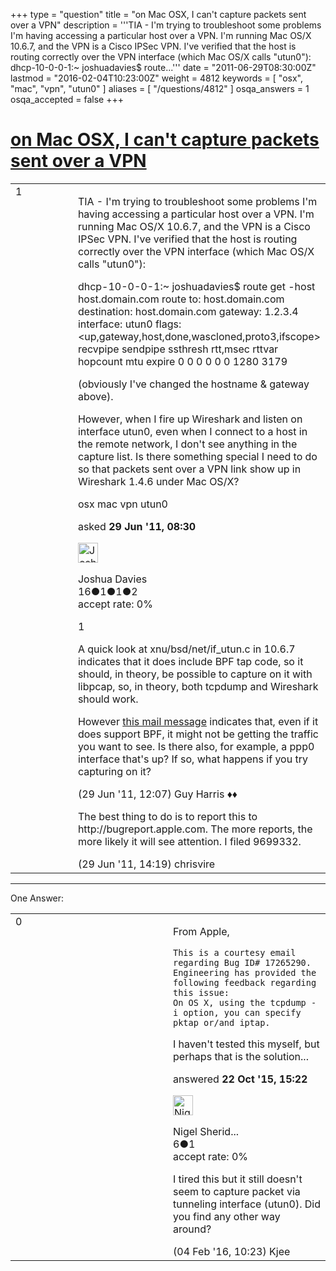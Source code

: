 +++
type = "question"
title = "on Mac OSX, I can&#x27;t capture packets sent over a VPN"
description = '''TIA - I&#x27;m trying to troubleshoot some problems I&#x27;m having accessing a particular host over a VPN. I&#x27;m running Mac OS/X 10.6.7, and the VPN is a Cisco IPSec VPN. I&#x27;ve verified that the host is routing correctly over the VPN interface (which Mac OS/X calls &quot;utun0&quot;): dhcp-10-0-0-1:~ joshuadavies$ route...'''
date = "2011-06-29T08:30:00Z"
lastmod = "2016-02-04T10:23:00Z"
weight = 4812
keywords = [ "osx", "mac", "vpn", "utun0" ]
aliases = [ "/questions/4812" ]
osqa_answers = 1
osqa_accepted = false
+++

<div class="headNormal">

# [on Mac OSX, I can't capture packets sent over a VPN](/questions/4812/on-mac-osx-i-cant-capture-packets-sent-over-a-vpn)

</div>

<div id="main-body">

<div id="askform">

<table id="question-table" style="width:100%;"><colgroup><col style="width: 50%" /><col style="width: 50%" /></colgroup><tbody><tr class="odd"><td style="width: 30px; vertical-align: top"><div class="vote-buttons"><span id="post-4812-upvote" class="ajax-command post-vote up" rel="nofollow" title="I like this post (click again to cancel)"> </span><div id="post-4812-score" class="post-score" title="current number of votes">1</div><span id="post-4812-downvote" class="ajax-command post-vote down" rel="nofollow" title="I dont like this post (click again to cancel)"> </span> <span id="favorite-mark" class="ajax-command favorite-mark" rel="nofollow" title="mark/unmark this question as favorite (click again to cancel)"> </span><div id="favorite-count" class="favorite-count"></div></div></td><td><div id="item-right"><div class="question-body"><p>TIA - I'm trying to troubleshoot some problems I'm having accessing a particular host over a VPN. I'm running Mac OS/X 10.6.7, and the VPN is a Cisco IPSec VPN. I've verified that the host is routing correctly over the VPN interface (which Mac OS/X calls "utun0"):</p><p>dhcp-10-0-0-1:~ joshuadavies$ route get -host host.domain.com route to: host.domain.com destination: host.domain.com gateway: 1.2.3.4 interface: utun0 flags: &lt;up,gateway,host,done,wascloned,proto3,ifscope&gt; recvpipe sendpipe ssthresh rtt,msec rttvar hopcount mtu expire 0 0 0 0 0 0 1280 3179</p><p>(obviously I've changed the hostname &amp; gateway above).</p><p>However, when I fire up Wireshark and listen on interface utun0, even when I connect to a host in the remote network, I don't see anything in the capture list. Is there something special I need to do so that packets sent over a VPN link show up in Wireshark 1.4.6 under Mac OS/X?</p></div><div id="question-tags" class="tags-container tags"><span class="post-tag tag-link-osx" rel="tag" title="see questions tagged &#39;osx&#39;">osx</span> <span class="post-tag tag-link-mac" rel="tag" title="see questions tagged &#39;mac&#39;">mac</span> <span class="post-tag tag-link-vpn" rel="tag" title="see questions tagged &#39;vpn&#39;">vpn</span> <span class="post-tag tag-link-utun0" rel="tag" title="see questions tagged &#39;utun0&#39;">utun0</span></div><div id="question-controls" class="post-controls"></div><div class="post-update-info-container"><div class="post-update-info post-update-info-user"><p>asked <strong>29 Jun '11, 08:30</strong></p><img src="https://secure.gravatar.com/avatar/225ac437c123dafa9fa55c17b0488773?s=32&amp;d=identicon&amp;r=g" class="gravatar" width="32" height="32" alt="Joshua%20Davies&#39;s gravatar image" /><p><span>Joshua Davies</span><br />
<span class="score" title="16 reputation points">16</span><span title="1 badges"><span class="badge1">●</span><span class="badgecount">1</span></span><span title="1 badges"><span class="silver">●</span><span class="badgecount">1</span></span><span title="2 badges"><span class="bronze">●</span><span class="badgecount">2</span></span><br />
<span class="accept_rate" title="Rate of the user&#39;s accepted answers">accept rate:</span> <span title="Joshua Davies has no accepted answers">0%</span></p></div></div><div id="comments-container-4812" class="comments-container"><span id="4818"></span><div id="comment-4818" class="comment"><div id="post-4818-score" class="comment-score">1</div><div class="comment-text"><p>A quick look at xnu/bsd/net/if_utun.c in 10.6.7 indicates that it does include BPF tap code, so it should, in theory, be possible to capture on it with libpcap, so, in theory, both tcpdump and Wireshark should work.</p><p>However <a href="http://osdir.com/ml/macnetworkprog/2010-06/msg00006.html">this mail message</a> indicates that, even if it does support BPF, it might not be getting the traffic you want to see. Is there also, for example, a ppp0 interface that's up? If so, what happens if you try capturing on it?</p></div><div id="comment-4818-info" class="comment-info"><span class="comment-age">(29 Jun '11, 12:07)</span> <span class="comment-user userinfo">Guy Harris ♦♦</span></div></div><span id="4823"></span><div id="comment-4823" class="comment"><div id="post-4823-score" class="comment-score"></div><div class="comment-text"><p>The best thing to do is to report this to http://bugreport.apple.com. The more reports, the more likely it will see attention. I filed 9699332.</p></div><div id="comment-4823-info" class="comment-info"><span class="comment-age">(29 Jun '11, 14:19)</span> <span class="comment-user userinfo">chrisvire</span></div></div></div><div id="comment-tools-4812" class="comment-tools"></div><div class="clear"></div><div id="comment-4812-form-container" class="comment-form-container"></div><div class="clear"></div></div></td></tr></tbody></table>

------------------------------------------------------------------------

<div class="tabBar">

<span id="sort-top"></span>

<div class="headQuestions">

One Answer:

</div>

</div>

<span id="46861"></span>

<div id="answer-container-46861" class="answer">

<table style="width:100%;"><colgroup><col style="width: 50%" /><col style="width: 50%" /></colgroup><tbody><tr class="odd"><td style="width: 30px; vertical-align: top"><div class="vote-buttons"><span id="post-46861-upvote" class="ajax-command post-vote up" rel="nofollow" title="I like this post (click again to cancel)"> </span><div id="post-46861-score" class="post-score" title="current number of votes">0</div><span id="post-46861-downvote" class="ajax-command post-vote down" rel="nofollow" title="I dont like this post (click again to cancel)"> </span></div></td><td><div class="item-right"><div class="answer-body"><p>From Apple,</p><pre><code>This is a courtesy email regarding Bug ID# 17265290. 
Engineering has provided the following feedback regarding this issue: 
On OS X, using the tcpdump -i option, you can specify pktap or/and iptap.</code></pre><p>I haven't tested this myself, but perhaps that is the solution...</p></div><div class="answer-controls post-controls"></div><div class="post-update-info-container"><div class="post-update-info post-update-info-user"><p>answered <strong>22 Oct '15, 15:22</strong></p><img src="https://secure.gravatar.com/avatar/d94484ade46426d97ae7e30156aa24ad?s=32&amp;d=identicon&amp;r=g" class="gravatar" width="32" height="32" alt="Nigel%20Sheridan-Smith&#39;s gravatar image" /><p><span>Nigel Sherid...</span><br />
<span class="score" title="6 reputation points">6</span><span title="1 badges"><span class="bronze">●</span><span class="badgecount">1</span></span><br />
<span class="accept_rate" title="Rate of the user&#39;s accepted answers">accept rate:</span> <span title="Nigel Sheridan-Smith has no accepted answers">0%</span></p></div></div><div id="comments-container-46861" class="comments-container"><span id="49840"></span><div id="comment-49840" class="comment"><div id="post-49840-score" class="comment-score"></div><div class="comment-text"><p>I tired this but it still doesn't seem to capture packet via tunneling interface (utun0). Did you find any other way around?</p></div><div id="comment-49840-info" class="comment-info"><span class="comment-age">(04 Feb '16, 10:23)</span> <span class="comment-user userinfo">Kjee</span></div></div></div><div id="comment-tools-46861" class="comment-tools"></div><div class="clear"></div><div id="comment-46861-form-container" class="comment-form-container"></div><div class="clear"></div></div></td></tr></tbody></table>

</div>

<div class="paginator-container-left">

</div>

</div>

</div>

